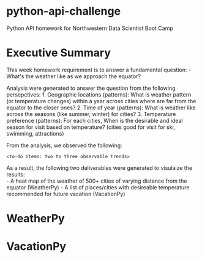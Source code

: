 # python-api-challenge
Python API homework for Northwestern Data Scientist Boot Camp

# Executive Summary
This week homework requirement is to answer a fundamental question: 
    - What's the weather like as we approach the equator?

Analysis were generated to answer the question from the following persepctives: 
    1. Geographic locations (patterns): What is weather pattern (or temperature changes) within a year across cities where are far from the equator to the closer ones?
    2. Time of year (patterns): What is weather like across the seasons (like summer, winter) for cities?
    3. Temperature preference (patterns): For each cities, When is the desirable and ideal season for visit based on temperature? (cities good for visit for ski, swimming, attractions)

From the analysis, we observed the following:
   
    <to-do items: two to three observable trends>

As a result, the following two deliverables were generated to visulaize the results:  
    - A heat map of the weather of 500+ cities of varying distance from the equator (WeatherPy)
    - A list of places/cities with desireable temperature recommended for future vacation (VacationPy)

# WeatherPy



# VacationPy
